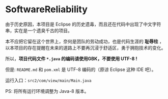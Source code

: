 # SoftwareReliability
由于历史原因，本项目是 Eclipse 的历史遗毒，而且还在代码中出现了中文字符串，实在是一个遗臭千古的项目。

本不应把它留在这个世界上，奈何是团队的劳动成功，也是代码生涯的 **耻辱柱** ，以本项目的存在提醒在未来的道路上不要再沉浸于舒适区，勇于拥抱技术的变化。

所以，**项目代码文件 `*.java` 的编码请使用GBK，不要使用 UTF-8 !**

但是: `README.md` 和 `pom.xml` 是 UTF-8 编码的（原谅 Eclipse 这种 IDE 吧）。

运行入口：`src2/com/view/main/Main.java`

PS: 将所有运行环境调整为 Java-8 版本。
